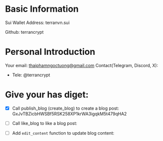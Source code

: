 # Basic Information

Sui Wallet Address: terranvn.sui

Github: terrancrypt


# Personal Introduction 
Your email: thaiphamngoctuong@gmail.com
Contact(Telegram, Discord, X): 
- Tele: @terrancrypt


# Give your has diget:
- [X] Call publish_blog (create_blog) to create a blog post: GxJvTBZicbHWSBf5RSK258XP1krWA3igqkM5t479qHA2
- [ ] Call like_blog to like a blog post: 
- [ ] Add `edit_content` function to update blog content:



